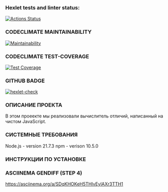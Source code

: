 ### Hexlet tests and linter status:
[![Actions Status](https://github.com/Myotraykt/frontend-project-46/actions/workflows/hexlet-check.yml/badge.svg)](https://github.com/Myotraykt/frontend-project-46/actions)

### CODECLIMATE MAINTAINABILITY
[![Maintainability](https://api.codeclimate.com/v1/badges/536ac8d033576480d2b2/maintainability)](https://codeclimate.com/github/Myotraykt/frontend-project-46/maintainability)

### CODECLIMATE TEST-COVERAGE
[![Test Coverage](https://api.codeclimate.com/v1/badges/536ac8d033576480d2b2/test_coverage)](https://codeclimate.com/github/Myotraykt/frontend-project-46/test_coverage)

### GITHUB BADGE
[![hexlet-check](https://github.com/Myotraykt/frontend-project-46/actions/workflows/hexlet-check.yml/badge.svg)](https://github.com/Myotraykt/frontend-project-46/actions/workflows/hexlet-check.yml)

### ОПИСАНИЕ ПРОЕКТА
В этом проеекте мы реализовали вычислитель отличий, написанный на чистом JavaScript.

### СИСТЕМНЫЕ ТРЕБОВАНИЯ
Node.js - version 21.7.3
npm - verison 10.5.0

### ИНСТРУКЦИИ ПО УСТАНОВКЕ

### ASCIINEMA GENDIFF (STEP 4)
https://asciinema.org/a/SDqKHOKeH5THlvEylAXr3TTH1